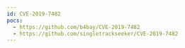 ```yaml
---
id: CVE-2019-7482
pocs:
  - https://github.com/b4bay/CVE-2019-7482
  - https://github.com/singletrackseeker/CVE-2019-7482
---
```

